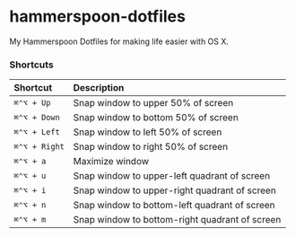 # hammerspoon-dotfiles

My Hammerspoon Dotfiles for making life easier with OS X.

### Shortcuts

| Shortcut      | Description                                    |
| :-------------| :--------------------------------------------- |
| `⌘⌃⌥ + Up`    | Snap window to upper 50% of screen             |
| `⌘⌃⌥ + Down`  | Snap window to bottom 50% of screen            |
| `⌘⌃⌥ + Left`  | Snap window to left 50% of screen              |
| `⌘⌃⌥ + Right` | Snap window to right 50% of screen             |
| `⌘⌃⌥ + a`     | Maximize window                                |
| `⌘⌃⌥ + u`     | Snap window to upper-left quadrant of screen   |
| `⌘⌃⌥ + i`     | Snap window to upper-right quadrant of screen  |
| `⌘⌃⌥ + n`     | Snap window to bottom-left quadrant of screen  |
| `⌘⌃⌥ + m`     | Snap window to bottom-right quadrant of screen |
